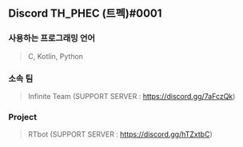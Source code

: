 ## Discord TH_PHEC (트펙)#0001
### 사용하는 프로그래밍 언어
> C, Kotlin, Python

### 소속 팀
> Infinite Team (SUPPORT SERVER : https://discord.gg/7aFczQk)

### Project
> RTbot (SUPPORT SERVER : https://discord.gg/hTZxtbC)
